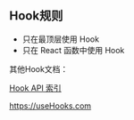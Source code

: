 ## Hook规则

- 只在最顶层使用 Hook
- 只在 React 函数中使用 Hook



其他Hook文档：

[Hook API 索引](https://react.docschina.org/docs/hooks-reference.html)

https://useHooks.com


